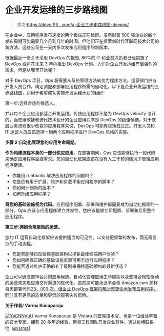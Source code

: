 # 企业开发运维的三步路线图

> 原文:[https://devo PS . com/a-企业三步走路线图-devops/](https://devops.com/a-three-step-roadmap-for-enterprise-devops/)

在企业中，应用程序发布速度的两个极端正在趋同。虽然财富 500 强企业的每个发布周期可能需要几个月到几年的时间，但他们正在探索新时代互联网技术公司的新方法，这些公司在一天内多次发布应用程序的新版本。

根据最近一份关于采用 DevOps 的报告, 86%的 IT 和业务决策者已经实施了 DevOps 或将在未来 3 年内推出 DevOps 计划。人们对企业开发运维有着强烈的需求，但是从哪里开始呢？

对于 DevOps 项目，Ops 将需要从系统管理方法转变为程序方法。运营部门应与开发人员合作，确定调配和部署应用程序所需的自动化。以下是企业开发运维的三步路线图，适用于希望成功实施开发运维计划的组织:

第一步:选择合适的候选人。

并非每个企业应用都适合开发运维。传统应用程序不是为 DevOps velocity 设计的，而使用敏捷和迭代技术设计的企业应用程序是 DevOps 的绝佳候选。对于底层业务流程很少改变的应用程序来说，DevOps 可能有些矫枉过正。开发人员和 IT 运营人员应该选择一到两个应用程序进行 DevOps 风格的实施。

**步骤 2:自动化管理您的应用生命周期。**

**作为构建流程本身的一部分供应应用**。在部署期间，Ops 应该能够执行一段代码来确定应用程序监控需求。您的自动化框架应该在没有人工干预的情况下管理应用程序健康。

*   你能用 runbooks 解决应用程序的问题吗？
*   您是否有用于扩展、维护和负载平衡应用程序的脚本？
*   你如何计划新的版本？
*   如何升级应用程序？

**将您的基础设施视为代码**。应用程序配置、部署和维护都需要成为自动化框架的一部分。Ops 应该与应用程序建立并发性。您应该能够立即配置、部署和启用整个应用程序。

**第三步:拥抱合规驱动的运营。**

您的 IT 运营自动化框架应该提供适当的可见性，以支持更频繁的发布，而无需复杂的手动流程。

*   您是否能够自动监控基础架构以提供最佳终端用户体验？
*   您如何确保正确的基础设施资源可用于运行应用程序？
*   您能否通过维护正确的补丁级别来保持基础架构的最新状态？

企业可以通过选择合适的应用候选、自动化管理应用生命周期以及支持合规性驱动的运营来实现应用交付渠道的现代化。虽然您可能永远不会像 Amazon.com 那样每天部署代码[23，000 次，但企业 DevOps 框架将帮助您更快地发布应用程序，同时具有更高的质量和更低的部署失败风险。](https://www.safaribooksonline.com/library/view/the-phoenix-project/9781457191350/42-resourceWhy.xhtml)

**关于作者/ Varma Kunaparaju**

[![YaCNNVuU](../Images/9fde196d104c43184303f7d9233b515b.png) ](https://devops.com/wp-content/uploads/2015/03/YaCNNVuU.jpeg) Varma Kunaparaju 是 Vistara 的首席技术官，也是一位经验丰富的技术专家，拥有 20 多年的经验，带领工程团队开发企业软件。通过推特联系他: [@varma1](https://www.twitter.com/@varma1)
